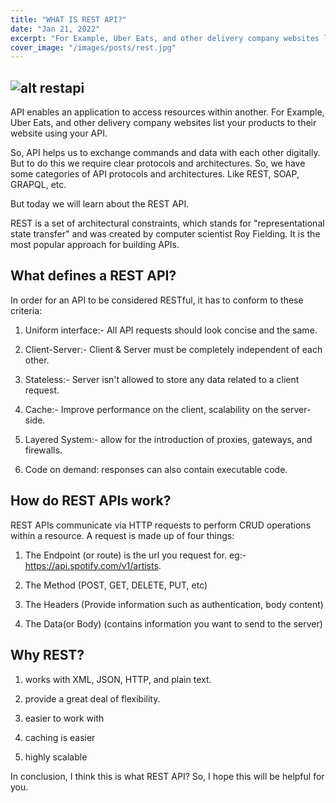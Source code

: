 ```yaml
---
title: "WHAT IS REST API?"
date: "Jan 21, 2022"
excerpt: "For Example, Uber Eats, and other delivery company websites list your products to their website using your API."
cover_image: "/images/posts/rest.jpg"
---
```

![alt restapi](https://namespaceit.com/uploads/post/image/1602502828.png)
---

API enables an application to access resources within another. For Example, Uber Eats, and other delivery company websites list your products to their website using your API.

So, API helps us to exchange commands and data with each other digitally. But to do this we require clear protocols and architectures. So, we have some categories of API protocols and architectures. Like REST, SOAP, GRAPQL, etc. 

But today we will learn about the REST API.

REST is a set of architectural constraints, which stands for  "representational state transfer" and was created by computer scientist Roy Fielding. It is the most popular approach for building APIs.

## What defines a REST API?

In order for an API to be considered RESTful, it has to conform to these criteria:

1. Uniform interface:- All API requests should look concise and the same.

2. Client-Server:- Client & Server must be completely independent of each other.

3. Stateless:- Server isn't allowed to store any data related to a client request.

4. Cache:- Improve performance on the client, scalability on the server-side.

5. Layered System:- allow for the introduction of proxies, gateways, and firewalls.

6. Code on demand: responses can also contain executable code.

## How do REST APIs work?

REST APIs communicate via HTTP requests to perform CRUD operations within a resource. A request is made up of four things:

1. The Endpoint (or route) is the url you request for. eg:- https://api.spotify.com/v1/artists.

2. The Method (POST, GET, DELETE, PUT, etc)

3. The Headers (Provide information such as authentication, body content)

4. The Data(or Body) (contains information you want to send to the server)

## Why REST?

1. works with XML, JSON, HTTP, and plain text.

2. provide a great deal of flexibility.

3. easier to work with

4. caching is easier

5. highly scalable

In conclusion, I think this is what REST API? So, I hope this will be helpful for you.